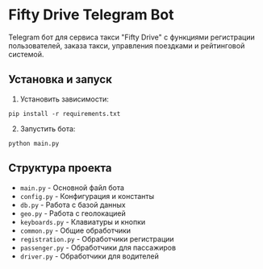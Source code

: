 # Fifty Drive Telegram Bot

Telegram бот для сервиса такси "Fifty Drive" с функциями регистрации пользователей, заказа такси, управления поездками и рейтинговой системой.

## Установка и запуск

1. Установить зависимости:
```
pip install -r requirements.txt
```

2. Запустить бота:
```
python main.py
```

## Структура проекта

- `main.py` - Основной файл бота
- `config.py` - Конфигурация и константы
- `db.py` - Работа с базой данных
- `geo.py` - Работа с геолокацией
- `keyboards.py` - Клавиатуры и кнопки
- `common.py` - Общие обработчики
- `registration.py` - Обработчики регистрации
- `passenger.py` - Обработчики для пассажиров
- `driver.py` - Обработчики для водителей